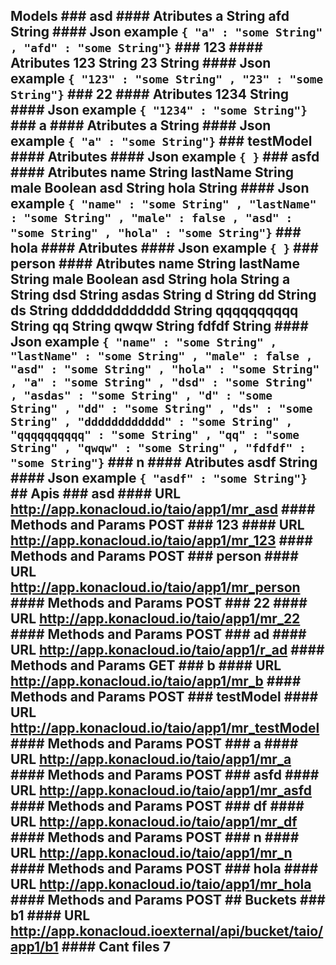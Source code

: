 ## Models ### asd #### Atributes a String afd String #### Json example ``` { "a" : "some String" , "afd" : "some String"} ``` ### 123 #### Atributes 123 String 23 String #### Json example ``` { "123" : "some String" , "23" : "some String"} ``` ### 22 #### Atributes 1234 String #### Json example ``` { "1234" : "some String"} ``` ### a #### Atributes a String #### Json example ``` { "a" : "some String"} ``` ### testModel #### Atributes #### Json example ``` { } ``` ### asfd #### Atributes name String lastName String male Boolean asd String hola String #### Json example ``` { "name" : "some String" , "lastName" : "some String" , "male" : false , "asd" : "some String" , "hola" : "some String"} ``` ### hola #### Atributes #### Json example ``` { } ``` ### person #### Atributes name String lastName String male Boolean asd String hola String a String dsd String asdas String d String dd String ds String dddddddddddd String qqqqqqqqqq String qq String qwqw String fdfdf String #### Json example ``` { "name" : "some String" , "lastName" : "some String" , "male" : false , "asd" : "some String" , "hola" : "some String" , "a" : "some String" , "dsd" : "some String" , "asdas" : "some String" , "d" : "some String" , "dd" : "some String" , "ds" : "some String" , "dddddddddddd" : "some String" , "qqqqqqqqqq" : "some String" , "qq" : "some String" , "qwqw" : "some String" , "fdfdf" : "some String"} ``` ### n #### Atributes asdf String #### Json example ``` { "asdf" : "some String"} ``` ## Apis ### asd #### URL http://app.konacloud.io/taio/app1/mr_asd #### Methods and Params POST ### 123 #### URL http://app.konacloud.io/taio/app1/mr_123 #### Methods and Params POST ### person #### URL http://app.konacloud.io/taio/app1/mr_person #### Methods and Params POST ### 22 #### URL http://app.konacloud.io/taio/app1/mr_22 #### Methods and Params POST ### ad #### URL http://app.konacloud.io/taio/app1/r_ad #### Methods and Params GET ### b #### URL http://app.konacloud.io/taio/app1/mr_b #### Methods and Params POST ### testModel #### URL http://app.konacloud.io/taio/app1/mr_testModel #### Methods and Params POST ### a #### URL http://app.konacloud.io/taio/app1/mr_a #### Methods and Params POST ### asfd #### URL http://app.konacloud.io/taio/app1/mr_asfd #### Methods and Params POST ### df #### URL http://app.konacloud.io/taio/app1/mr_df #### Methods and Params POST ### n #### URL http://app.konacloud.io/taio/app1/mr_n #### Methods and Params POST ### hola #### URL http://app.konacloud.io/taio/app1/mr_hola #### Methods and Params POST ## Buckets ### b1 #### URL http://app.konacloud.ioexternal/api/bucket/taio/app1/b1 #### Cant files 7
